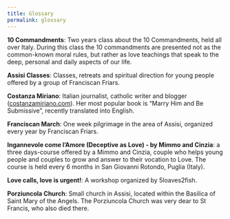 ```yaml
---
title: Glossary
permalink: glossary
---
```


**10 Commandments**:
Two years class about the 10 Commandments, held all over Italy. During this class the 10 commandments are presented not as the common-known moral rules, but rather as love teachings that speak to the deep, personal and daily aspects of our life.

**Assisi Classes**:
Classes, retreats and spiritual direction for young people offered by a group of Franciscan Friars.

**Costanza Miriano**:
Italian journalist, catholic writer and blogger ([costanzamiriano.com](http://costanzamiriano.com)). Her most popular book is “Marry Him and Be Submissive”, recently translated into English.

**Franciscan March**:
One week pilgrimage in the area of Assisi, organized every year by Franciscan Friars.

**Ingannevole come l’Amore (Deceptive as Love) - by Mimmo and Cinzia**:
a three days-course offered by a Mimmo and Cinzia, couple who helps young people and couples to grow and answer to their vocation to Love. The course is held every 6 months in San Giovanni Rotondo, Puglia (Italy).

**Love calls, love is urgent!**:
A workshop organized by 5loaves2fish.

**Porziuncola Church**:
Small church in Assisi, located within the Basilica of Saint Mary of the Angels. The Porziuncola Church was very dear to St Francis, who also died there.
